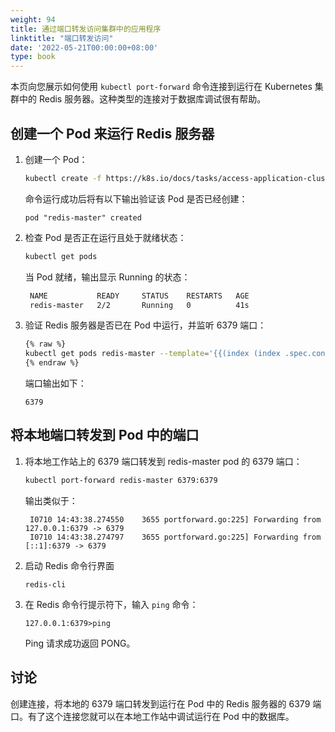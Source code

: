```yaml
---
weight: 94
title: 通过端口转发访问集群中的应用程序
linktitle: "端口转发访问"
date: '2022-05-21T00:00:00+08:00'
type: book
---
```


本页向您展示如何使用 `kubectl port-forward` 命令连接到运行在 Kubernetes 集群中的 Redis 服务器。这种类型的连接对于数据库调试很有帮助。

## 创建一个 Pod 来运行 Redis 服务器

1. 创建一个 Pod：

   ```bash
   kubectl create -f https://k8s.io/docs/tasks/access-application-cluster/redis-master.yaml
   ```

   命令运行成功后将有以下输出验证该 Pod 是否已经创建：

   ```
   pod "redis-master" created
   ```

2. 检查 Pod 是否正在运行且处于就绪状态：

   ```bash
   kubectl get pods
   ```
   
   当 Pod 就绪，输出显示 Running 的状态：
   
   ```bash
    NAME           READY     STATUS    RESTARTS   AGE
    redis-master   2/2       Running   0          41s
   ```
   
3. 验证 Redis 服务器是否已在 Pod 中运行，并监听 6379 端口：

   ```bash
   {% raw %}
   kubectl get pods redis-master --template='{{(index (index .spec.containers 0).ports 0).containerPort}}{{"\n"}}'
   {% endraw %}
   ```

   端口输出如下：

   ```
   6379
   ```

## 将本地端口转发到 Pod 中的端口

1. 将本地工作站上的 6379 端口转发到 redis-master pod 的 6379 端口：

   ```bash
   kubectl port-forward redis-master 6379:6379
   ```
   
   输出类似于：

   ```
    I0710 14:43:38.274550    3655 portforward.go:225] Forwarding from 127.0.0.1:6379 -> 6379
    I0710 14:43:38.274797    3655 portforward.go:225] Forwarding from [::1]:6379 -> 6379
   ```

2. 启动 Redis 命令行界面

   ```
   redis-cli
   ```

3. 在 Redis 命令行提示符下，输入 `ping` 命令：

   ```
   127.0.0.1:6379>ping
   ```

   Ping 请求成功返回 PONG。

## 讨论

创建连接，将本地的 6379 端口转发到运行在 Pod 中的 Redis 服务器的 6379 端口。有了这个连接您就可以在本地工作站中调试运行在 Pod 中的数据库。
